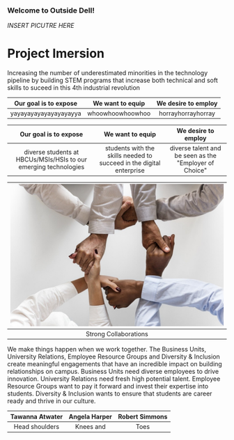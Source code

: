 ### Welcome to Outside Dell!

*INSERT PICUTRE HERE*
# Project Imersion
Increasing the number of underestimated minorities in the technology pipeline by building STEM programs that increase both technical and soft skills to suceed in this 4th industrial revolution


| Our goal is to expose | We want to equip | We desire to employ |
| :-------------------: | :--------------: | :-----------------: |
| yayayayayayayayayayya | whoowhoowhoowhoo | horrayhorrayhorray  |


| Our goal is to expose | We want to equip | We desire to employ |
| :-------------------: | :--------------: | :-----------------: |
| diverse students at HBCUs/MSIs/HSIs to our emerging technologies | students with the skills needed to succeed in the digital enterprise | diverse talent and be seen as the "Employer of Choice" |


| ![Image](/photos/strong_collabs.jpg)|
| :---------------------------------: |
| Strong Collaborations |
We make things happen when we work together. The Business Units, University Relations, Employee Resource Groups and Diversity & Inclusion create meaningful engagements that have an incredible impact on building relationships on campus.  Business Units need diverse employees to drive innovation.  University Relations need fresh high potential talent.  Employee Resource Groups want to pay it forward and invest their expertise into students.  Diversity & Inclusion wants to ensure that students are career ready and thrive in our culture.


| Tawanna Atwater | Angela Harper | Robert Simmons |
| :-------------: | :-----------: | :------------: |
| Head shoulders  | Knees and     | Toes |
